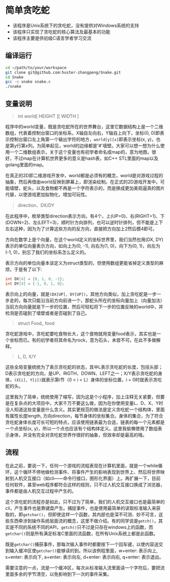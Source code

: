 简单贪吃蛇
===

* 该程序是Unix系统下的贪吃蛇，没有提供对Windows系统的支持
* 该程序只实现了贪吃蛇的核心算法及最基本的功能
* 该程序主要是供初级C语言学者学习交流

## 编译运行

```sh
cd ~/path/to/your/workspace
git clone git@github.com:huster-zhangpeng/Snake.git
cd Snake
gcc -o snake snake.c
./snake
```

## 变量说明

> int world[ HEIGHT ][ WIDTH ]

程序中的world变量，既是贪吃蛇所在的世界舞台，这里它数据结构上是一个二维数组，代表着控制台窗口的坐标系，X轴自左向右，Y轴自上向下，坐标(0, 0)即表示控制台窗口左上角第一个输出字符的地方，`world[y][x]`即表示坐标(x, y)，也是第y行第x列。为简单起见，world的边缘都是'#'墙壁。大家可以想一想为什么使用一个二维数组表示，关于这个变量也有初学者命名成map的，意为地图，很好，不过map在计算机世界更多的意义是hash表，如C++ STL里面的map以及golang里面的map。

在真正的2D即二维游戏开发中，world都是必须有的概念，world是对游戏过程的抽象，然后再借由world反映到屏幕上，即渲染绘制。在正式的2D游戏开发中，可能墙壁，蛇头，以及食物都不再是一个字符表示的，而是换成更加美观逼真的图片代替，以使游戏更加拟物化，增加可玩性。

> direction、DX/DY

在此程序中，枚举类型direction表示方向，有4个，上(UP=0)、右(RIGHT=1)、下(DOWN=2)、左(LEFT=3)，顺时针方向排列，也可以逆时针排列，但不能是上下左右这种，因为为了计算这些方向的反方向，直接把方向加上2然后模4即可。

方向在数学上是个向量，在这个world定义的坐标世界里，我们当然也用(DX, DY)表示的单位向量表示方向，如向上为(0, -1), 向右为(1, 0)，向下为(0, 1)，向左为(-1, 0)，别忘了我们的坐标系怎么定义的。

表示方向的单位向量本该定义为struct类型的，但使用数组更能省掉定义类型的麻烦，于是有了以下:

```C
int DX[4] = {0, 1, 0, -1};
int DY[4] = {-1, 0, 1, 0};
```

表示向上的向量，就是`(DX[UP], DY[UP])`，其他方向类似，加上贪吃蛇是一步一步走的，每次只能沿当前方向前进一个，那蛇头所在的坐标向量加上（向量加法）当前方向向量就是下一步的位置，然后可轻松将下一步的位置反映的world中，并检测是否碰到了墙壁或者是否碰到了自己。

> struct Food_ food

贪吃蛇游戏中，贪吃蛇要吃食物长大，这个食物就用变量food表示，其实也是一个坐标而已。有的初学者将其命名为rock，意为石头，未尝不可。在此不多做解释。

> L, D, X/Y

这些全局变量统统为了表示贪吃蛇的状态，其中L表示贪吃蛇的长度，包括头部；D表示贪吃蛇的方向，是UP、RIGTH、DOWN、LEFT之一；X/Y表示贪吃蛇的身体，`(X[i], Y[i])`就表示第i节（0 < i < L）身体的坐标位置，i = 0时就表示贪吃蛇的头。

这里我为了简单，统统使用了缩写，因为这是个小程序，加上注释无关紧要，但要是在复杂点的大项目中，大家千万不要这么做，因为在你使用变量L、D、X、Y时没人知道这些变量是什么含义。其实更规范的做法是定义贪吃蛇一个结构体，里面有属性长度length, 方向direction，每节身体的坐标集合。身体的集合，为了符合贪吃蛇身体长度可长可短的特点，应该使用链表最为合适，链表的每一个元素都是一个点坐标(x, y)，所以一个点也应该有个结构体定义。这里我偷懒使用了数组表示身体，并没有完全对贪吃蛇世界作很好的抽象，但效率却是最高的哦。

## 流程

在此之前，要说一下，任何一个游戏的流程表现在计算机里面，就是一个while循环，这个循环不停地做检测事件、将事件产生的影响表现到世界上、然后将世界映射到人机交互接口（如cli——命令行接口，图形化界面）上。再扩展一下，目前任何软件，甚至web程序都符合这样的规则，只不过人机交互接口换成了浏览器，事件都是由人机交互过程中产生的。

这个贪吃蛇的流程亦是如此，只不过为了简单，我们的人机交互接口也是最简单的cli，产生事件也是靠键盘产生。捕捉事件，也是使用最简单的读取标准输入来获取的，即`getchar()`，但即使这样一个函数，其内部也是深不可测、妙不可言，这些东西牵涉到操作系统层面流的概念，这里不做介绍。有的同学说是`getch()`，其实是不同的系统不同的API，`getch()`只不过是只存在windows上的函数，而`getchar()`则是所有满足标准C里面的流函数，在所有Unix系统上都是此函数。

既是`getchar()`捕获事件，那每次输入事件时都要按下一个回车键，以使内容送交到输入缓冲区使`getchar()`能够读的到。所以该例程里面，w+enter: 表示向上, s+enter: 表示向下, a+enter: 表示向左, d+enter: 表示向右, q+enter: 表示退出。

需要注意的一点，流是一个缓冲区，每次从标准输入流里面读一个字符后，要把流里面多余的字节清空，以免影响到下一次的事件采集。


